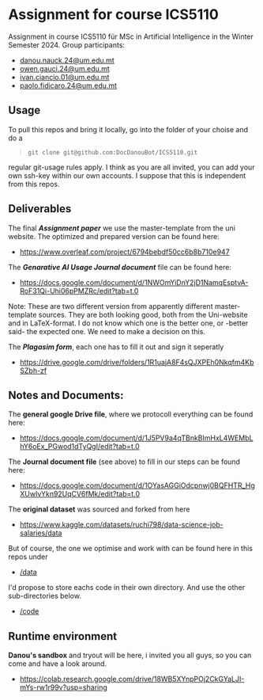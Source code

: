 # Assignment for course ICS5110
Assignment in course ICS5110 für MSc in Artificial Intelligence in the Winter Semester 2024. Group participants:

* danou.nauck.24@um.edu.mt
* owen.gauci.24@um.edu.mt
* ivan.ciancio.01@um.edu.mt
* paolo.fidicaro.24@um.edu.mt


## Usage
To pull this repos and bring it locally, go into the folder of your choise and do a
> `git clone git@github.com:DocDanouBot/ICS5110.git`

regular git-usage rules apply. I think as you are all invited, you can add your own ssh-key within our own accounts. I suppose that this is independent from this repos.

## Deliverables

The final ***Assignment paper*** we use the master-template from the uni website. The optimized and prepared version can be found here:
* https://www.overleaf.com/project/6794bebdf50cc6b8b710e947

The ***Genarative AI Usage Journal document*** file can be found here:
* https://docs.google.com/document/d/1NWOmYiDnY2jD1NamqEsptvA-RoF31Qi-Uhi06pPMZRc/edit?tab=t.0

Note: These are two different version from apparently different master-template sources. They are both looking good, both from the Uni-website and in LaTeX-format. I do not know which one is the better one, or -better said- the expected one. We need to make a decision on this.

The ***Plagasim form***, each one has to fill it out and sign it seperatly
* https://drive.google.com/drive/folders/1R1uajA8F4sQJXPEh0Nkqfm4KbSZbh-zf 


## Notes and Documents:

The **general google Drive file**, where we protocoll everything can be found here:
* https://docs.google.com/document/d/1J5PV9a4qTBnkBImHxL4WEMbLhY6oEx_PGwod1dTyQgI/edit?tab=t.0

The **Journal document file** (see above) to fill in our steps can be found here:
* https://docs.google.com/document/d/1OYasAGGiOdcpnwj0BQFHTR_HgXUwIvYkn92UqCV6fMk/edit?tab=t.0

The **original dataset** was sourced and forked from here
* https://www.kaggle.com/datasets/ruchi798/data-science-job-salaries/data

But of course, the one we optimise and work with can be found here in this repos under
* [/data](https://github.com/DocDanouBot/ICS5110/tree/master/data)

I'd propose to store eachs code in their own directory. And use the other sub-directories below. 
* [/code](https://github.com/DocDanouBot/ICS5110/tree/master/code)

## Runtime environment

**Danou's sandbox** and tryout will be here, i invited you all guys, so you can come and have a look around.
* https://colab.research.google.com/drive/18WB5XYnpPOj2CkGYaLJI-mYs-rw1r99v?usp=sharing
